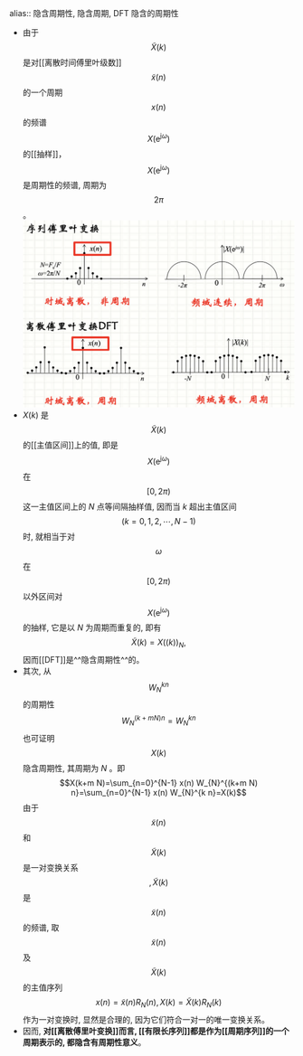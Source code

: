 alias:: 隐含周期性, 隐含周期, DFT 隐含的周期性

- 由于 $$\tilde{X}(k)$$ 是对[[离散时间傅里叶级数]] $$\tilde{x}(n)$$ 的一个周期 $$x(n)$$ 的频谱 $$X\left(\mathrm{e}^{\mathrm{j} \omega}\right)$$ 的[[抽样]]，$$ X\left(\mathrm{e}^{\mathrm{j} \omega}\right)$$ 是周期性的频谱, 周期为 $$2 \pi$$ 。
  ![image.png](../assets/image_1711406636068_0.png)
- $X(k)$ 是 $$\tilde{X}(k)$$ 的[[主值区间]]上的值, 即是 $$X\left(\mathrm{e}^{\mathrm{j} \omega}\right)$$ 在 $$[0,2 \pi)$$ 这一主值区间上的 $N$ 点等间隔抽样值, 因而当 $k$ 超出主值区间 $$(k=0,1,2, \cdots, N-1)$$ 时, 就相当于对 $$\omega$$ 在 $$[0,2 \pi)$$ 以外区间对 $$X\left(\mathrm{e}^{\mathrm{j} \omega}\right)$$ 的抽样, 它是以 $N$ 为周期而重复的, 即有 $$\tilde{X}(k)=X((k))_{N} ,$$ 因而[[DFT]]是^^隐含周期性^^的。
- 其次, 从 $$W_{N}^{k n}$$ 的周期性 $$W_{N}^{(k+m N) n}=W_{N}^{k n}$$ 也可证明 $$X(k)$$ 隐含周期性, 其周期为 $N$ 。即
  $$X(k+m N)=\sum_{n=0}^{N-1} x(n) W_{N}^{(k+m N) n}=\sum_{n=0}^{N-1} x(n) W_{N}^{k n}=X(k)$$
  由于 $$\tilde{x}(n)$$ 和 $$\tilde{X}(k)$$ 是一对变换关系$$, \tilde{X}(k)$$ 是 $$\tilde{x}(n)$$ 的频谱, 取 $$\tilde{x}(n)$$ 及 $$\tilde{X}(k)$$ 的主值序列 $$x(n)=\tilde{x}(n) R_{N}(n), X(k)=\tilde{X}(k) R_{N}(k)$$ 作为一对变换时, 显然是合理的, 因为它们符合一对一的唯一变换关系。
- 因而, **对[[离散傅里叶变换]]而言, [[有限长序列]]都是作为[[周期序列]]的一个周期表示的, 都隐含有周期性意义**。